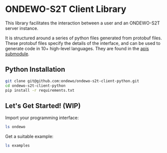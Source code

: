 ONDEWO-S2T Client Library
======================

This library facilitates the interaction between a user and an ONDEWO-S2T server instance. 

It is structured around a series of python files generated from protobuf files. These protobuf files specify the details of the interface, and can be used to generate code in 10+ high-level languages. They are found in the [apis submodule](./ondewo-s2t-api).

Python Installation
-------------------

```bash
git clone git@github.com:ondewo/ondewo-s2t-client-python.git
cd ondewo-s2t-client-python
pip install -r requirements.txt
```

Let's Get Started! (WIP)
------------------
Import your programming interface:
```bash
ls ondewo
```

Get a suitable example:
```bash
ls examples
```